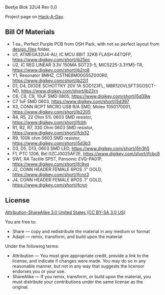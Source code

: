 Beetje Blok 32U4 Rev 0.0

Project page on [Hack-A-Day](https://hackaday.io/project/160638-beetja-bloks).


Bill Of Materials
----------------
  
- 1 ea., Perfect Purple PCB from OSH Park, with not so perfect layout from [design_files](design_files/) folder.
- U1, ATMEGA32U4-AU, IC MCU 8BIT 32KB FLASH 44TQFP, https://www.digikey.com/short/jb25pc
- U2, IC REG LINEAR 3.3V 150MA SOT23-5, MIC5225-3.3YM5-TR, https://www.digikey.com/short/jb2rq8
- Y1, Resonator 8MHZ, CSTNE8M00G55Z000R0, https://www.digikey.com/short/jb22j1
- D1, D4, DIODE SCHOTTKY 20V 1A SOD123FL, MBR120VLSFT3GOSCT-ND, https://www.digikey.com/short/jb22rn 
- C6, C8, C9, 10uF SMD 0805, https://www.digikey.com/short/j5d39w 
- C7 1uF SMD 0603, https://www.digikey.com/short/j5d397
- X3, CONN RCPT MICRO USB R/A SMD, Molex 1050170001, https://www.digikey.com/short/jb2205
- R4, R5, 22 Ohm 5% 0603 SMD resistor, https://www.digikey.com/short/jfcbtj
- R1, R2, R7, 330 Ohm 0603 SMD resistor, https://www.digikey.com/short/jfcb32
- R9, 100K ohm 0603 SMD resistor, https://www.digikey.com/short/j5d3b3
- D3, D5, D13, 0603 SMD LED, https://www.digikey.com/short/j5h3h5
- F1, PTC 1206, Bel 0ZCJ0025AF2E, https://www.digikey.com/short/jfcbc8
- SW1, RA Tactile SPST, Pansonic EVQ-PA01P, https://www.digikey.com/short/jfc9vq
- J2, CONN HEADER FEMALE 6POS .1" GOLD, https://www.digikey.com/short/jfcnz3
- J4, CONN HEADER FEMALE 8POS .1" GOLD, https://www.digikey.com/short/jfcnzj

License
----------------
[Attribution-ShareAlike 3.0 United States (CC BY-SA 3.0 US)](https://creativecommons.org/licenses/by-sa/3.0/us/)

You are free to:

- Share — copy and redistribute the material in any medium or format
- Adapt — remix, transform, and build upon the material

Under the following terms:

- Attribution — You must give appropriate credit, provide a link to the license, and indicate if changes were made. You may do so in any reasonable manner, but not in any way that suggests the licensor endorses you or your use.
- ShareAlike — If you remix, transform, or build upon the material, you must distribute your contributions under the same license as the original.